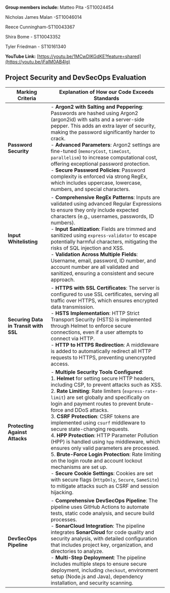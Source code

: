 **Group members include:**
Matteo Pita -ST10024454

Nicholas James Malan -ST10046014

Reece Cunningham-ST10043367

Shira Bome - ST10043352

Tyler Friedman - ST10161340


**YouTube Link:**
[https://youtu.be/1MCwDIKGdKE?feature=shared](https://youtu.be/jFaIM0AB4lg)

## Project Security and DevSecOps Evaluation

| **Marking Criteria**           | **Explanation of How our Code Exceeds Standards**                                                                                     |
|--------------------------------|----------------------------------------------------------------------------------------------------------------------------------------|
| **Password Security**          | - **Argon2 with Salting and Peppering**: Passwords are hashed using Argon2 (argon2id) with salts and a server-side pepper. This adds an extra layer of security, making the password significantly harder to crack. <br> - **Advanced Parameters**: Argon2 settings are fine-tuned (`memoryCost`, `timeCost`, `parallelism`) to increase computational cost, offering exceptional password protection. <br> - **Secure Password Policies**: Password complexity is enforced via strong RegEx, which includes uppercase, lowercase, numbers, and special characters. |
| **Input Whitelisting**         | - **Comprehensive RegEx Patterns**: Inputs are validated using advanced Regular Expressions to ensure they only include expected characters (e.g., usernames, passwords, ID numbers). <br> - **Input Sanitization**: Fields are trimmed and sanitized using `express-validator` to escape potentially harmful characters, mitigating the risks of SQL injection and XSS. <br> - **Validation Across Multiple Fields**: Username, email, password, ID number, and account number are all validated and sanitized, ensuring a consistent and secure approach. |
| **Securing Data in Transit with SSL** | - **HTTPS with SSL Certificates**: The server is configured to use SSL certificates, serving all traffic over HTTPS, which ensures encrypted data transmission. <br> - **HSTS Implementation**: HTTP Strict Transport Security (HSTS) is implemented through Helmet to enforce secure connections, even if a user attempts to connect via HTTP. <br> - **HTTP to HTTPS Redirection**: A middleware is added to automatically redirect all HTTP requests to HTTPS, preventing unencrypted access. |
| **Protecting Against Attacks** | - **Multiple Security Tools Configured**: <br> 1. **Helmet** for setting secure HTTP headers, including CSP, to prevent attacks such as XSS. <br> 2. **Rate Limiting**: Rate limiters (`express-rate-limit`) are set globally and specifically on login and payment routes to prevent brute-force and DDoS attacks. <br> 3. **CSRF Protection**: CSRF tokens are implemented using `csurf` middleware to secure state-changing requests. <br> 4. **HPP Protection**: HTTP Parameter Pollution (HPP) is handled using `hpp` middleware, which ensures only valid parameters are processed. <br> 5. **Brute-Force Login Protection**: Rate limiting on the login route and account lockout mechanisms are set up. <br> - **Secure Cookie Settings**: Cookies are set with secure flags (`HttpOnly`, `Secure`, `SameSite`) to mitigate attacks such as CSRF and session hijacking. |
| **DevSecOps Pipeline**         | - **Comprehensive DevSecOps Pipeline**: The pipeline uses GitHub Actions to automate tests, static code analysis, and secure build processes. <br> - **SonarCloud Integration**: The pipeline integrates **SonarCloud** for code quality and security analysis, with detailed configuration that includes project key, organization, and directories to analyze. <br> - **Multi-Step Deployment**: The pipeline includes multiple steps to ensure secure deployment, including `checkout`, environment setup (Node.js and Java), dependency installation, and security scanning. |


